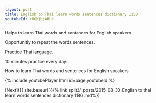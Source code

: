 ```yaml
---
layout: post
title: English to Thai learn words sentences dictionary 1150 
youtubeId: cHOKjbjARUc
---
```

 
 
Helps to learn Thai words and sentences for English speakers.

Opportunitiy to repeat the words sentences. 

Practice Thai language. 
 
10 minutes practice every day. 
 
How to learn Thai words and sentences for English speakers 
 
{% include youtubePlayer.html id=page.youtubeId %}
 
 
[Next]({{ site.baseurl }}{% link  split2/_posts/2015-08-30-English to thai learn words sentences dictionary 1186 .md%})
 

